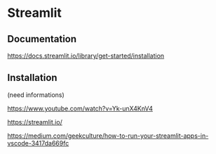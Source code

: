 # Streamlit

## Documentation 


https://docs.streamlit.io/library/get-started/installation 


## Installation 

(need informations)




https://www.youtube.com/watch?v=Yk-unX4KnV4




https://streamlit.io/


https://medium.com/geekculture/how-to-run-your-streamlit-apps-in-vscode-3417da669fc



